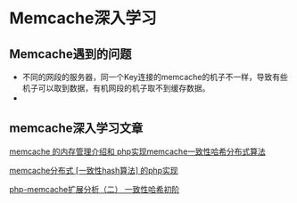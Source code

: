 # Memcache深入学习


## Memcache遇到的问题

* 不同的网段的服务器，同一个Key连接的memcache的机子不一样，导致有些机子可以取到数据，有机网段的机子取不到缓存数据。
* 

## memcache深入学习文章

[memcache 的内存管理介绍和 php实现memcache一致性哈希分布式算法
](http://lib.csdn.net/article/architecture/40336?knId=407)

[memcache分布式 [一致性hash算法] 的php实现](http://www.cnblogs.com/xiaoqian1993/p/5957597.html)


[php-memcache扩展分析（二） 一致性哈希初阶](https://my.oschina.net/imoses/blog/357989)